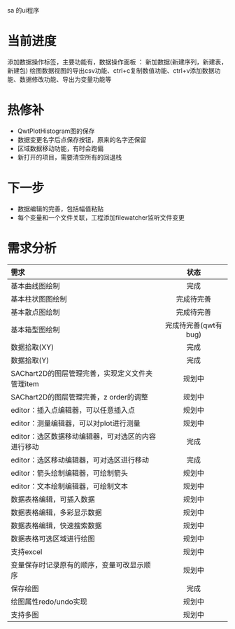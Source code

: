 ﻿sa 的ui程序

# 当前进度

添加数据操作标签，主要功能有，数据操作面板 ： 新加数据(新建序列，新建表，新建包)
绘图数据视图的导出csv功能、ctrl+c复制数值功能、ctrl+v添加数据功能、数据修改功能、导出为变量功能等

# 热修补
- QwtPlotHistogram图的保存
- 数据变更名字后点保存按钮，原来的名字还保留
- 区域数据移动功能，有时会跑偏
- 新打开的项目，需要清空所有的回退栈


# 下一步
- 数据编辑的完善，包括幅值粘贴
- 每个变量和一个文件关联，工程添加filewatcher监听文件变更

# 需求分析

|需求|状态|
|:-|:-:|
|基本曲线图绘制|完成|
|基本柱状图图绘制|完成待完善|
|基本散点图绘制|完成待完善|
|基本箱型图绘制|完成待完善(qwt有bug)|
|数据拾取(XY)|完成|
|数据拾取(Y)|完成|
|SAChart2D的图层管理完善，实现定义文件夹管理item |规划中|
|SAChart2D的图层管理完善，z order的调整 |规划中|
|editor：插入点编辑器，可以任意插入点|规划中|
|editor：测量编辑器，可以对plot进行测量|规划中|
|editor：选区数据移动编辑器，可对选区的内容进行移动|完成|
|editor：选区移动编辑器，可对选区进行移动|完成|
|editor：箭头绘制编辑器，可绘制箭头|规划中|
|editor：文本绘制编辑器，可绘制文本|规划中|
|数据表格编辑，可插入数据|规划中|
|数据表格编辑，多彩显示数据|规划中|
|数据表格编辑，快速搜索数据|规划中|
|数据表格可选区域进行绘图|规划中|
|支持excel|规划中|
|变量保存时记录原有的顺序，变量可改显示顺序|规划中|
|保存绘图|完成|
|绘图属性redo/undo实现|规划中|
|支持多图|规划中|
